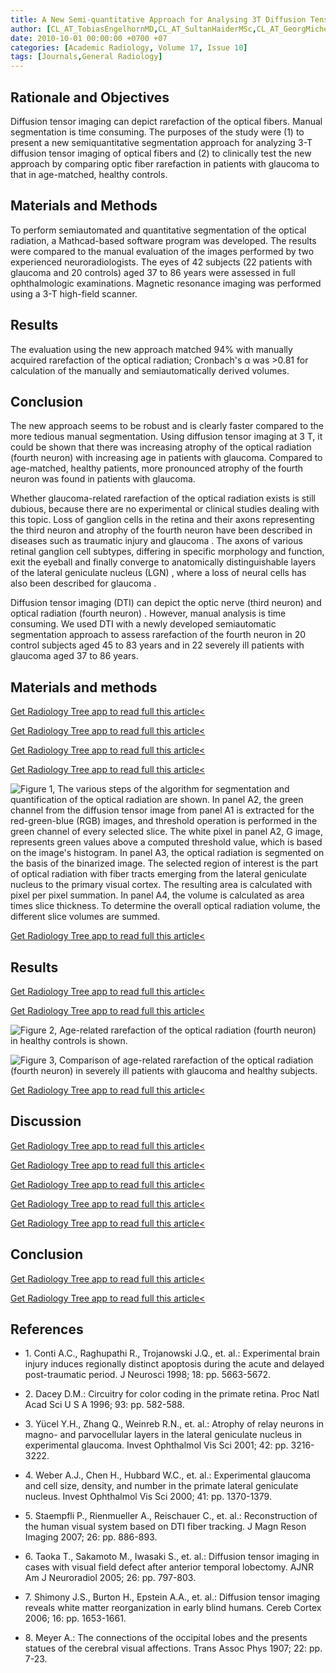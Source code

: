 ```yaml
---
title: A New Semi-quantitative Approach for Analysing 3T Diffusion Tensor Imaging of Optic Fibres and Its Clinical Evaluation in Glaucoma
author: [CL_AT_TobiasEngelhornMD,CL_AT_SultanHaiderMSc,CL_AT_GeorgMichelsonMD,CL_AT_ArndDoerflerMD]
date: 2010-10-01 00:00:00 +0700 +07
categories: [Academic Radiology, Volume 17, Issue 10]
tags: [Journals,General Radiology]
---
```

## Rationale and Objectives

Diffusion tensor imaging can depict rarefaction of the optical fibers. Manual segmentation is time consuming. The purposes of the study were (1) to present a new semiquantitative segmentation approach for analyzing 3-T diffusion tensor imaging of optical fibers and (2) to clinically test the new approach by comparing optic fiber rarefaction in patients with glaucoma to that in age-matched, healthy controls.

## Materials and Methods

To perform semiautomated and quantitative segmentation of the optical radiation, a Mathcad-based software program was developed. The results were compared to the manual evaluation of the images performed by two experienced neuroradiologists. The eyes of 42 subjects (22 patients with glaucoma and 20 controls) aged 37 to 86 years were assessed in full ophthalmologic examinations. Magnetic resonance imaging was performed using a 3-T high-field scanner.

## Results

The evaluation using the new approach matched 94% with manually acquired rarefaction of the optical radiation; Cronbach's α was >0.81 for calculation of the manually and semiautomatically derived volumes.

## Conclusion

The new approach seems to be robust and is clearly faster compared to the more tedious manual segmentation. Using diffusion tensor imaging at 3 T, it could be shown that there was increasing atrophy of the optical radiation (fourth neuron) with increasing age in patients with glaucoma. Compared to age-matched, healthy patients, more pronounced atrophy of the fourth neuron was found in patients with glaucoma.

Whether glaucoma-related rarefaction of the optical radiation exists is still dubious, because there are no experimental or clinical studies dealing with this topic. Loss of ganglion cells in the retina and their axons representing the third neuron and atrophy of the fourth neuron have been described in diseases such as traumatic injury and glaucoma . The axons of various retinal ganglion cell subtypes, differing in specific morphology and function, exit the eyeball and finally converge to anatomically distinguishable layers of the lateral geniculate nucleus (LGN) , where a loss of neural cells has also been described for glaucoma .

Diffusion tensor imaging (DTI) can depict the optic nerve (third neuron) and optical radiation (fourth neuron) . However, manual analysis is time consuming. We used DTI with a newly developed semiautomatic segmentation approach to assess rarefaction of the fourth neuron in 20 control subjects aged 45 to 83 years and in 22 severely ill patients with glaucoma aged 37 to 86 years.

## Materials and methods

[Get Radiology Tree app to read full this article<](https://clinicalpub.com/app)

[Get Radiology Tree app to read full this article<](https://clinicalpub.com/app)

[Get Radiology Tree app to read full this article<](https://clinicalpub.com/app)

[Get Radiology Tree app to read full this article<](https://clinicalpub.com/app)

![Figure 1, The various steps of the algorithm for segmentation and quantification of the optical radiation are shown. In panel A2, the green channel from the diffusion tensor image from panel A1 is extracted for the red-green-blue (RGB) images, and threshold operation is performed in the green channel of every selected slice. The white pixel in panel A2, G image, represents green values above a computed threshold value, which is based on the image's histogram. In panel A3, the optical radiation is segmented on the basis of the binarized image. The selected region of interest is the part of optical radiation with fiber tracts emerging from the lateral geniculate nucleus to the primary visual cortex. The resulting area is calculated with pixel per pixel summation. In panel A4, the volume is calculated as area times slice thickness. To determine the overall optical radiation volume, the different slice volumes are summed.](https://storage.googleapis.com/dl.dentistrykey.com/clinical/ANewSemiquantitativeApproachforAnalysing3TDiffusionTensorImagingofOpticFibresandItsClinicalEvaluationinGlaucoma/0_1s20S1076633210002448.jpg)

[Get Radiology Tree app to read full this article<](https://clinicalpub.com/app)

## Results

[Get Radiology Tree app to read full this article<](https://clinicalpub.com/app)

[Get Radiology Tree app to read full this article<](https://clinicalpub.com/app)

![Figure 2, Age-related rarefaction of the optical radiation (fourth neuron) in healthy controls is shown.](https://storage.googleapis.com/dl.dentistrykey.com/clinical/ANewSemiquantitativeApproachforAnalysing3TDiffusionTensorImagingofOpticFibresandItsClinicalEvaluationinGlaucoma/1_1s20S1076633210002448.jpg)

![Figure 3, Comparison of age-related rarefaction of the optical radiation (fourth neuron) in severely ill patients with glaucoma and healthy subjects.](https://storage.googleapis.com/dl.dentistrykey.com/clinical/ANewSemiquantitativeApproachforAnalysing3TDiffusionTensorImagingofOpticFibresandItsClinicalEvaluationinGlaucoma/2_1s20S1076633210002448.jpg)

[Get Radiology Tree app to read full this article<](https://clinicalpub.com/app)

## Discussion

[Get Radiology Tree app to read full this article<](https://clinicalpub.com/app)

[Get Radiology Tree app to read full this article<](https://clinicalpub.com/app)

[Get Radiology Tree app to read full this article<](https://clinicalpub.com/app)

[Get Radiology Tree app to read full this article<](https://clinicalpub.com/app)

[Get Radiology Tree app to read full this article<](https://clinicalpub.com/app)

## Conclusion

[Get Radiology Tree app to read full this article<](https://clinicalpub.com/app)

[Get Radiology Tree app to read full this article<](https://clinicalpub.com/app)

## References

- 1\. Conti A.C., Raghupathi R., Trojanowski J.Q., et. al.: Experimental brain injury induces regionally distinct apoptosis during the acute and delayed post-traumatic period. J Neurosci 1998; 18: pp. 5663-5672.


- 2\. Dacey D.M.: Circuitry for color coding in the primate retina. Proc Natl Acad Sci U S A 1996; 93: pp. 582-588.


- 3\. Yücel Y.H., Zhang Q., Weinreb R.N., et. al.: Atrophy of relay neurons in magno- and parvocellular layers in the lateral geniculate nucleus in experimental glaucoma. Invest Ophthalmol Vis Sci 2001; 42: pp. 3216-3222.


- 4\. Weber A.J., Chen H., Hubbard W.C., et. al.: Experimental glaucoma and cell size, density, and number in the primate lateral geniculate nucleus. Invest Ophthalmol Vis Sci 2000; 41: pp. 1370-1379.


- 5\. Staempfli P., Rienmueller A., Reischauer C., et. al.: Reconstruction of the human visual system based on DTI fiber tracking. J Magn Reson Imaging 2007; 26: pp. 886-893.


- 6\. Taoka T., Sakamoto M., Iwasaki S., et. al.: Diffusion tensor imaging in cases with visual field defect after anterior temporal lobectomy. AJNR Am J Neuroradiol 2005; 26: pp. 797-803.


- 7\. Shimony J.S., Burton H., Epstein A.A., et. al.: Diffusion tensor imaging reveals white matter reorganization in early blind humans. Cereb Cortex 2006; 16: pp. 1653-1661.


- 8\. Meyer A.: The connections of the occipital lobes and the presents statues of the cerebral visual affections. Trans Assoc Phys 1907; 22: pp. 7-23.